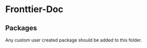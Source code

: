 Fronttier-Doc
=============

Packages
--------

Any custom user created package should be added to this folder.